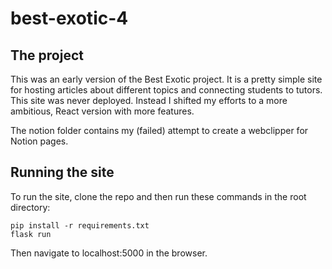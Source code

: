 # best-exotic-4

## The project
This was an early version of the Best Exotic project. It is a pretty simple site for hosting articles about different topics 
and connecting students to tutors. This site was never deployed. Instead I shifted my efforts to a more ambitious, React 
version with more features.

The notion folder contains my (failed) attempt to create a webclipper for Notion pages.

## Running the site
To run the site, clone the repo and then run these commands in the root directory:

```
pip install -r requirements.txt
flask run
```
Then navigate to localhost:5000 in the browser.
